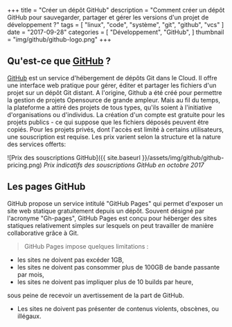 +++
title = "Créer un dépôt GitHub"
description = "Comment créer un dépôt GitHub pour sauvegarder, partager et gérer les versions d'un projet de développement ?"
tags = [
    "linux",
    "code",
    "système",
    "git",
    "github",
    "vcs"
]
date = "2017-09-28"
categories = [
    "Développement",
    "GitHub",
]
thumbnail = "img/github/github-logo.png"
+++
## Qu'est-ce que [GitHub](https://github.com) ?

[GitHub](https://github.com) est un service d'hébergement de dépôts Git dans le Cloud. Il offre une interface web pratique pour gérer, éditer et partager les fichiers d'un projet sur un dépôt Git distant. A l'origine, Github a été créé pour permettre la gestion de projets Opensource de grande ampleur. Mais au fil du temps, la plateforme a attiré des projets de tous types, qu'ils soient à l'initiative d'organisations ou d'individus. La création d'un compte est gratuite pour les projets publics - ce qui suppose que les fichiers déposés peuvent être copiés. Pour les projets privés, dont l'accès est limité à certains utilisateurs, une souscription est requise. Les prix varient selon la structure et la nature des services offerts:

![Prix des souscriptions GitHub]({{ site.baseurl }}/assets/img/github/github-pricing.png)
*Prix indicatifs des souscriptions GitHub en octobre 2017*

## Les pages GitHub

GitHub propose un service intitulé "GitHub Pages" qui permet d'exposer un site web statique gratuitement depuis un dépôt. Souvent désigné par l'acronyme "Gh-pages", GitHub Pages est conçu pour héberger des sites statiques relativement simples sur lesquels on peut travailler de manière collaborative grâce à Git.

> GitHub Pages impose quelques limitations : 

* les sites ne doivent pas excéder 1GB,
* les sites ne doivent pas consommer plus de 100GB de bande passante par mois,
* les sites ne doivent pas impliquer plus de 10 builds par heure,

sous peine de recevoir un avertissement de la part de GitHub. 

* Les sites ne doivent pas présenter de contenus violents, obscènes, ou illégaux.
